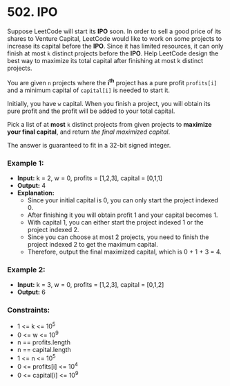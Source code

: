 # 502. IPO

Suppose LeetCode will start its **IPO** soon. In order to sell a good price of its shares to Venture Capital, LeetCode would like to work on some projects to increase its capital before the **IPO**. Since it has limited resources, it can only finish at most `k` distinct projects before the **IPO**. Help LeetCode design the best way to maximize its total capital after finishing at most k distinct projects.

You are given `n` projects where the **i<sup>th</sup>** project has a pure profit `profits[i]` and a minimum capital of `capital[i]` is needed to start it.

Initially, you have `w` capital. When you finish a project, you will obtain its pure profit and the profit will be added to your total capital.

Pick a list of at **most** `k` distinct projects from given projects to **maximize your final capital**, and return *the final maximized capital*.

The answer is guaranteed to fit in a 32-bit signed integer.


### Example 1:
- **Input:** k = 2, w = 0, profits = [1,2,3], capital = [0,1,1]
- **Output:** 4
- **Explanation:** 
    - Since your initial capital is 0, you can only start the project indexed 0.
    - After finishing it you will obtain profit 1 and your capital becomes 1.
    - With capital 1, you can either start the project indexed 1 or the project indexed 2.
    - Since you can choose at most 2 projects, you need to finish the project indexed 2 to get the maximum capital.
    - Therefore, output the final maximized capital, which is 0 + 1 + 3 = 4.

### Example 2:
- **Input:** k = 3, w = 0, profits = [1,2,3], capital = [0,1,2]
- **Output:** 6
 

### Constraints:
- 1 <= k <= 10<sup>5</sup>
- 0 <= w <= 10<sup>9</sup>
- n == profits.length
- n == capital.length
- 1 <= n <= 10<sup>5</sup>
- 0 <= profits[i] <= 10<sup>4</sup>
- 0 <= capital[i] <= 10<sup>9</sup>
